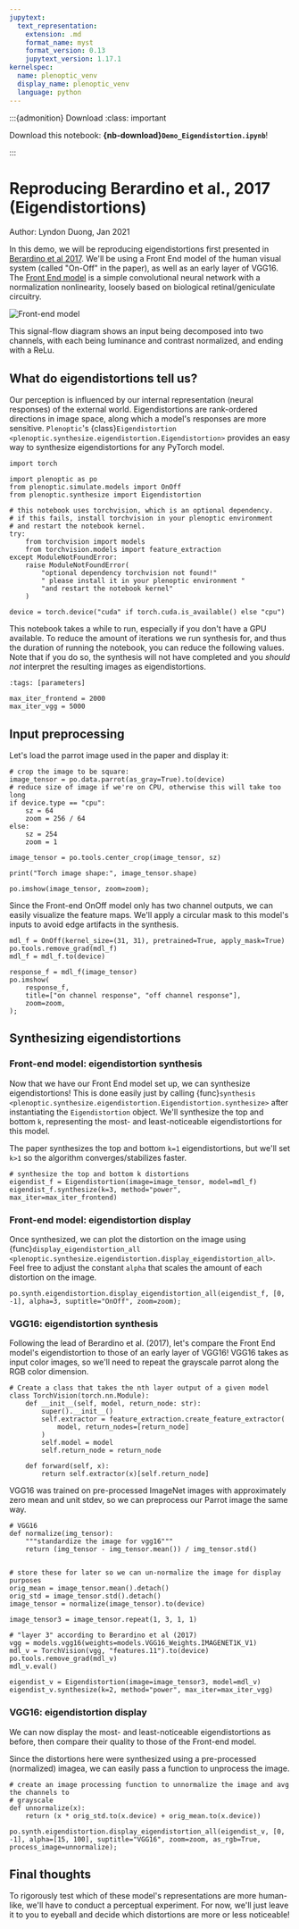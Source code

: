 ```yaml
---
jupytext:
  text_representation:
    extension: .md
    format_name: myst
    format_version: 0.13
    jupytext_version: 1.17.1
kernelspec:
  name: plenoptic_venv
  display_name: plenoptic_venv
  language: python
---
```


:::{admonition} Download
:class: important

Download this notebook: **{nb-download}`Demo_Eigendistortion.ipynb`**!

:::

# Reproducing Berardino et al., 2017 (Eigendistortions)
Author: Lyndon Duong, Jan 2021

In this demo, we will be reproducing eigendistortions first presented in [Berardino et al 2017](https://arxiv.org/abs/1710.02266). We'll be using a Front End model of the human visual system (called "On-Off" in the paper), as well as an early layer of VGG16. The [Front End model](plenoptic.simulate.models.frontend.OnOff) is a simple convolutional neural network with a normalization nonlinearity, loosely based on biological retinal/geniculate circuitry.

![Front-end model](/_static/images/front_end_model.png)

This signal-flow diagram shows an input being decomposed into two channels, with each being luminance and contrast normalized, and ending with a ReLu.

## What do eigendistortions tell us?

Our perception is influenced by our internal representation (neural responses) of the external world. Eigendistortions are rank-ordered directions in image space, along which a model's responses are more sensitive. `Plenoptic`'s {class}`Eigendistortion <plenoptic.synthesize.eigendistortion.Eigendistortion>` provides an easy way to synthesize eigendistortions for any PyTorch model.

```{code-cell} ipython3
import torch

import plenoptic as po
from plenoptic.simulate.models import OnOff
from plenoptic.synthesize import Eigendistortion

# this notebook uses torchvision, which is an optional dependency.
# if this fails, install torchvision in your plenoptic environment
# and restart the notebook kernel.
try:
    from torchvision import models
    from torchvision.models import feature_extraction
except ModuleNotFoundError:
    raise ModuleNotFoundError(
        "optional dependency torchvision not found!"
        " please install it in your plenoptic environment "
        "and restart the notebook kernel"
    )

device = torch.device("cuda" if torch.cuda.is_available() else "cpu")
```

This notebook takes a while to run, especially if you don't have a GPU available. To reduce the amount of iterations we run synthesis for, and thus the duration of running the notebook, you can reduce the following values. Note that if you do so, the synthesis will not have completed and you *should not* interpret the resulting images as eigendistortions.

```{code-cell} ipython3
:tags: [parameters]

max_iter_frontend = 2000
max_iter_vgg = 5000
```

## Input preprocessing
Let's load the parrot image used in the paper and display it:

```{code-cell} ipython3
# crop the image to be square:
image_tensor = po.data.parrot(as_gray=True).to(device)
# reduce size of image if we're on CPU, otherwise this will take too long
if device.type == "cpu":
    sz = 64
    zoom = 256 / 64
else:
    sz = 254
    zoom = 1

image_tensor = po.tools.center_crop(image_tensor, sz)

print("Torch image shape:", image_tensor.shape)

po.imshow(image_tensor, zoom=zoom);
```

Since the Front-end OnOff model only has two channel outputs, we can easily visualize the feature maps.
We'll apply a circular mask to this model's inputs to avoid edge artifacts in the synthesis.

```{code-cell} ipython3
mdl_f = OnOff(kernel_size=(31, 31), pretrained=True, apply_mask=True)
po.tools.remove_grad(mdl_f)
mdl_f = mdl_f.to(device)

response_f = mdl_f(image_tensor)
po.imshow(
    response_f,
    title=["on channel response", "off channel response"],
    zoom=zoom,
);
```

## Synthesizing eigendistortions

### Front-end model: eigendistortion synthesis
Now that we have our Front End model set up, we can synthesize eigendistortions! This is done easily just by calling {func}`synthesis <plenoptic.synthesize.eigendistortion.Eigendistortion.synthesize>` after instantiating the `Eigendistortion` object. We'll synthesize the top and bottom `k`, representing the most- and least-noticeable eigendistortions for this model.

The paper synthesizes the top and bottom `k=1` eigendistortions, but we'll set `k>1` so the algorithm converges/stabilizes faster.

```{code-cell} ipython3
# synthesize the top and bottom k distortions
eigendist_f = Eigendistortion(image=image_tensor, model=mdl_f)
eigendist_f.synthesize(k=3, method="power", max_iter=max_iter_frontend)
```

### Front-end model: eigendistortion display

Once synthesized, we can plot the distortion on the image using {func}`display_eigendistortion_all <plenoptic.synthesize.eigendistortion.display_eigendistortion_all>`. Feel free to adjust the constant `alpha` that scales the amount of each distortion on the image.

```{code-cell} ipython3
po.synth.eigendistortion.display_eigendistortion_all(eigendist_f, [0, -1], alpha=3, suptitle="OnOff", zoom=zoom);
```

### VGG16: eigendistortion synthesis

Following the lead of Berardino et al. (2017), let's compare the Front End model's eigendistortion to those of an early layer of VGG16! VGG16 takes as input color images, so we'll need to repeat the grayscale parrot along the RGB color dimension.

```{code-cell} ipython3
# Create a class that takes the nth layer output of a given model
class TorchVision(torch.nn.Module):
    def __init__(self, model, return_node: str):
        super().__init__()
        self.extractor = feature_extraction.create_feature_extractor(
            model, return_nodes=[return_node]
        )
        self.model = model
        self.return_node = return_node

    def forward(self, x):
        return self.extractor(x)[self.return_node]
```

VGG16 was trained on pre-processed ImageNet images with approximately zero mean and unit stdev, so we can preprocess our Parrot image the same way.

```{code-cell} ipython3
# VGG16
def normalize(img_tensor):
    """standardize the image for vgg16"""
    return (img_tensor - img_tensor.mean()) / img_tensor.std()


# store these for later so we can un-normalize the image for display purposes
orig_mean = image_tensor.mean().detach()
orig_std = image_tensor.std().detach()
image_tensor = normalize(image_tensor).to(device)

image_tensor3 = image_tensor.repeat(1, 3, 1, 1)

# "layer 3" according to Berardino et al (2017)
vgg = models.vgg16(weights=models.VGG16_Weights.IMAGENET1K_V1)
mdl_v = TorchVision(vgg, "features.11").to(device)
po.tools.remove_grad(mdl_v)
mdl_v.eval()

eigendist_v = Eigendistortion(image=image_tensor3, model=mdl_v)
eigendist_v.synthesize(k=2, method="power", max_iter=max_iter_vgg)
```

### VGG16: eigendistortion display

We can now display the most- and least-noticeable eigendistortions as before, then compare their quality to those of the Front-end model.

Since the distortions here were synthesized using a pre-processed (normalized) imagea, we can easily pass a function to unprocess the image.

```{code-cell} ipython3
# create an image processing function to unnormalize the image and avg the channels to
# grayscale
def unnormalize(x):
    return (x * orig_std.to(x.device) + orig_mean.to(x.device))

po.synth.eigendistortion.display_eigendistortion_all(eigendist_v, [0, -1], alpha=[15, 100], suptitle="VGG16", zoom=zoom, as_rgb=True, process_image=unnormalize);
```

## Final thoughts

To rigorously test which of these model's representations are more human-like, we'll have to conduct a perceptual experiment. For now, we'll just leave it to you to eyeball and decide which distortions are more or less noticeable!
